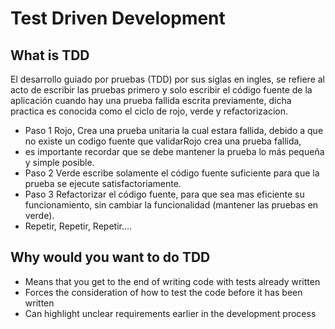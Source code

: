 Test Driven Development
=======================

What is TDD
-----------

El desarrollo guiado por pruebas (TDD) por sus siglas en ingles, se refiere al acto de escribir las pruebas primero
y solo escribir el código fuente de la aplicación cuando hay una prueba fallida escrita previamente, dicha practica
es conocida como el ciclo de rojo, verde y refactorizacion.

* Paso 1 Rojo, Crea una prueba unitaria la cual estara fallida, debido a que no existe un codigo fuente que validarRojo crea una prueba fallida, 
* es importante recordar que se debe mantener la prueba lo más pequeña y simple posible. 
* Paso 2 Verde escribe solamente el código fuente suficiente para que la prueba se ejecute satisfactoriamente.
* Paso 3 Refactorizar el código fuente, para que sea mas eficiente su funcionamiento, sin cambiar la funcionalidad (mantener las pruebas en verde).
* Repetir, Repetir, Repetir....

Why would you want to do TDD
----------------------------

* Means that you get to the end of writing code with tests already written
* Forces the consideration of how to test the code before it has been written
* Can highlight unclear requirements earlier in the development process
